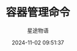 ---
title: 容器管理命令
date: 2024-11-02 09:51:37
permalink: /pages/docker5/
categories:
  - 运维
  - Docker
tags:
  - Docker
author: 星途物语
---